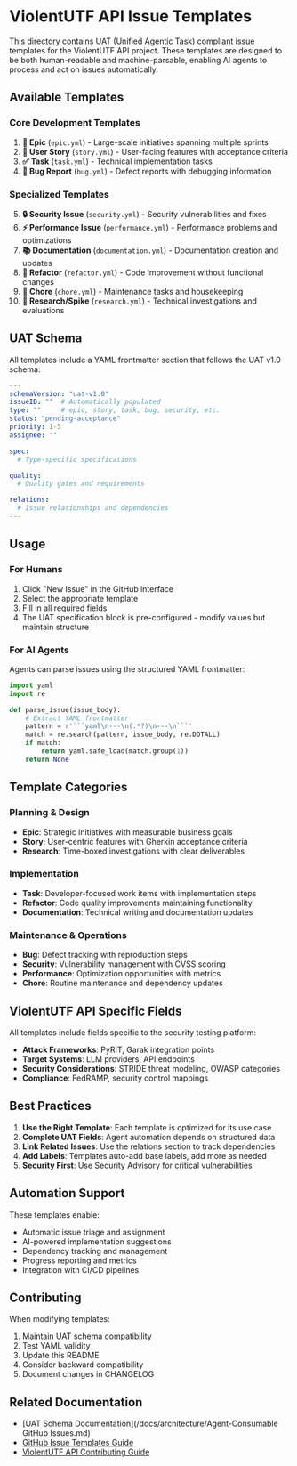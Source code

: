 # ViolentUTF API Issue Templates

This directory contains UAT (Unified Agentic Task) compliant issue templates for the ViolentUTF API project. These templates are designed to be both human-readable and machine-parsable, enabling AI agents to process and act on issues automatically.

## Available Templates

### Core Development Templates
1. **🎯 Epic** (`epic.yml`) - Large-scale initiatives spanning multiple sprints
2. **📖 User Story** (`story.yml`) - User-facing features with acceptance criteria
3. **✅ Task** (`task.yml`) - Technical implementation tasks
4. **🐛 Bug Report** (`bug.yml`) - Defect reports with debugging information

### Specialized Templates
5. **🔒 Security Issue** (`security.yml`) - Security vulnerabilities and fixes
6. **⚡ Performance Issue** (`performance.yml`) - Performance problems and optimizations
7. **📚 Documentation** (`documentation.yml`) - Documentation creation and updates
8. **🔧 Refactor** (`refactor.yml`) - Code improvement without functional changes
9. **🧹 Chore** (`chore.yml`) - Maintenance tasks and housekeeping
10. **🔬 Research/Spike** (`research.yml`) - Technical investigations and evaluations

## UAT Schema

All templates include a YAML frontmatter section that follows the UAT v1.0 schema:

```yaml
---
schemaVersion: "uat-v1.0"
issueID: ""  # Automatically populated
type: ""     # epic, story, task, bug, security, etc.
status: "pending-acceptance"
priority: 1-5
assignee: ""

spec:
  # Type-specific specifications

quality:
  # Quality gates and requirements

relations:
  # Issue relationships and dependencies
---
```

## Usage

### For Humans
1. Click "New Issue" in the GitHub interface
2. Select the appropriate template
3. Fill in all required fields
4. The UAT specification block is pre-configured - modify values but maintain structure

### For AI Agents
Agents can parse issues using the structured YAML frontmatter:

```python
import yaml
import re

def parse_issue(issue_body):
    # Extract YAML frontmatter
    pattern = r'```yaml\n---\n(.*?)\n---\n```'
    match = re.search(pattern, issue_body, re.DOTALL)
    if match:
        return yaml.safe_load(match.group(1))
    return None
```

## Template Categories

### Planning & Design
- **Epic**: Strategic initiatives with measurable business goals
- **Story**: User-centric features with Gherkin acceptance criteria
- **Research**: Time-boxed investigations with clear deliverables

### Implementation
- **Task**: Developer-focused work items with implementation steps
- **Refactor**: Code quality improvements maintaining functionality
- **Documentation**: Technical writing and documentation updates

### Maintenance & Operations
- **Bug**: Defect tracking with reproduction steps
- **Security**: Vulnerability management with CVSS scoring
- **Performance**: Optimization opportunities with metrics
- **Chore**: Routine maintenance and dependency updates

## ViolentUTF API Specific Fields

All templates include fields specific to the security testing platform:

- **Attack Frameworks**: PyRIT, Garak integration points
- **Target Systems**: LLM providers, API endpoints
- **Security Considerations**: STRIDE threat modeling, OWASP categories
- **Compliance**: FedRAMP, security control mappings

## Best Practices

1. **Use the Right Template**: Each template is optimized for its use case
2. **Complete UAT Fields**: Agent automation depends on structured data
3. **Link Related Issues**: Use the relations section to track dependencies
4. **Add Labels**: Templates auto-add base labels, add more as needed
5. **Security First**: Use Security Advisory for critical vulnerabilities

## Automation Support

These templates enable:
- Automatic issue triage and assignment
- AI-powered implementation suggestions
- Dependency tracking and management
- Progress reporting and metrics
- Integration with CI/CD pipelines

## Contributing

When modifying templates:
1. Maintain UAT schema compatibility
2. Test YAML validity
3. Update this README
4. Consider backward compatibility
5. Document changes in CHANGELOG

## Related Documentation

- [UAT Schema Documentation](/docs/architecture/Agent-Consumable GitHub Issues.md)
- [GitHub Issue Templates Guide](https://docs.github.com/en/communities/using-templates-to-encourage-useful-issues-and-pull-requests)
- [ViolentUTF API Contributing Guide](/CONTRIBUTING.md)
